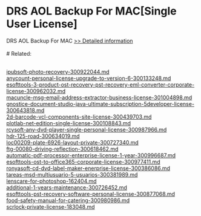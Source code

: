 # DRS AOL Backup For MAC[Single User License]
DRS AOL Backup For MAC
[>> Detailed information](https://secure.shareit.com/shareit/product.html?productid=301004903&affiliateid=200057808)<br/><br/># Related:

<br />[ipubsoft-photo-recovery-300922044.md](https://github.com/downloadplanet/downloadplanet/blob/main/ipubsoft-photo-recovery-300922044.md)<br />[anycount-personal-license-upgrade-to-version-6-300133248.md](https://github.com/downloadplanet/downloadplanet/blob/main/anycount-personal-license-upgrade-to-version-6-300133248.md)<br />[esofttools-3-product-ost-recovery-pst-recovery-eml-converter-corporate-license-300962032.md](https://github.com/downloadplanet/downloadplanet/blob/main/esofttools-3-product-ost-recovery-pst-recovery-eml-converter-corporate-license-300962032.md)<br />[macuncle-msg-email-address-extractor-business-license-301004898.md](https://github.com/downloadplanet/downloadplanet/blob/main/macuncle-msg-email-address-extractor-business-license-301004898.md)<br />[gnostice-document-studio-java-ultimate-subscription-5developer-license-300643818.md](https://github.com/downloadplanet/downloadplanet/blob/main/gnostice-document-studio-java-ultimate-subscription-5developer-license-300643818.md)<br />[2d-barcode-vcl-components-site-license-300439703.md](https://github.com/downloadplanet/downloadplanet/blob/main/2d-barcode-vcl-components-site-license-300439703.md)<br />[plotlab-net-edition-single-license-300108843.md](https://github.com/downloadplanet/downloadplanet/blob/main/plotlab-net-edition-single-license-300108843.md)<br />[rcysoft-any-dvd-player-single-personal-license-300987966.md](https://github.com/downloadplanet/downloadplanet/blob/main/rcysoft-any-dvd-player-single-personal-license-300987966.md)<br />[hdr-125-road-300634019.md](https://github.com/downloadplanet/downloadplanet/blob/main/hdr-125-road-300634019.md)<br />[loc00209-plate-6926-layout-private-300727340.md](https://github.com/downloadplanet/downloadplanet/blob/main/loc00209-plate-6926-layout-private-300727340.md)<br />[ftg-00080-driving-reflection-300618462.md](https://github.com/downloadplanet/downloadplanet/blob/main/ftg-00080-driving-reflection-300618462.md)<br />[automatic-pdf-processor-enterprise-license-1-year-300996687.md](https://github.com/downloadplanet/downloadplanet/blob/main/automatic-pdf-processor-enterprise-license-1-year-300996687.md)<br />[esofttools-ost-to-office365-corporate-license-300977411.md](https://github.com/downloadplanet/downloadplanet/blob/main/esofttools-ost-to-office365-corporate-license-300977411.md)<br />[ronyasoft-cd-dvd-label-maker-enerprise-license-300386086.md](https://github.com/downloadplanet/downloadplanet/blob/main/ronyasoft-cd-dvd-label-maker-enerprise-license-300386086.md)<br />[tareas-msd-multiusuario-5-usuarios-300381989.md](https://github.com/downloadplanet/downloadplanet/blob/main/tareas-msd-multiusuario-5-usuarios-300381989.md)<br />[lenscare-for-photoshop-162404.md](https://github.com/downloadplanet/downloadplanet/blob/main/lenscare-for-photoshop-162404.md)<br />[additional-1-years-maintenance-300726452.md](https://github.com/downloadplanet/downloadplanet/blob/main/additional-1-years-maintenance-300726452.md)<br />[esofttools-pst-recovery-software-personal-license-300877068.md](https://github.com/downloadplanet/downloadplanet/blob/main/esofttools-pst-recovery-software-personal-license-300877068.md)<br />[food-safety-manual-for-catering-300980986.md](https://github.com/downloadplanet/downloadplanet/blob/main/food-safety-manual-for-catering-300980986.md)<br />[scrlock-private-license-183048.md](https://github.com/downloadplanet/downloadplanet/blob/main/scrlock-private-license-183048.md)